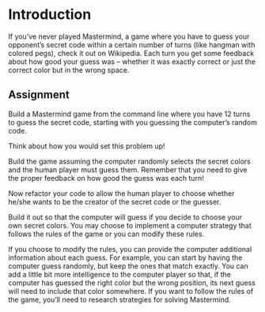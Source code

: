 <h1><strong>Introduction</strong></h1>
<p>If you’ve never played Mastermind, a game where you have to guess your opponent’s secret code within a certain number of turns 
(like hangman with colored pegs), check it out on Wikipedia. Each turn you get some feedback about how good 
your guess was – whether it was exactly correct or just the correct color but in the wrong space.</p>

<h2>Assignment</h2>
<p>Build a Mastermind game from the command line where you have 12 turns to guess the secret code, 
starting with you guessing the computer’s random code.</p>

<p>Think about how you would set this problem up!</p>

<p>Build the game assuming the computer randomly selects the secret colors and the human player must guess them. 
Remember that you need to give the proper feedback on how good the guess was each turn!</p>

<p>
Now refactor your code to allow the human player to choose whether he/she wants to be the creator of the secret code or the guesser.</p>

<p>
Build it out so that the computer will guess if you decide to choose your own secret colors. You may choose to implement a computer strategy that follows the rules of the game or you can modify these rules.</p>

<p>
If you choose to modify the rules, you can provide the computer additional information about each guess. For example, you can start by having the computer guess randomly, but keep the ones that match exactly. You can add a little bit more intelligence to the computer player so that, if the computer has guessed the right color but the wrong position, its next guess will need to include that color somewhere.
If you want to follow the rules of the game, you’ll need to research strategies for solving Mastermind.</p>